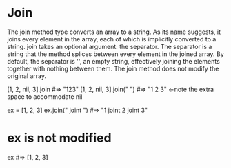 # Join
The join method type converts an array to a string. As its name suggests, it joins every element in the array, each of which is implicitly converted to a string. join takes an optional argument: the separator. The separator is a string that the method splices between every element in the joined array. By default, the separator is '', an empty string, effectively joining the elements together with nothing between them. The join method does not modify the original array.

[1, 2, nil, 3].join #=> "123"
[1, 2, nil, 3].join(" ") #=> "1 2  3" <-note the extra space to accommodate nil

ex = [1, 2, 3]
ex.join(" joint ") #=> "1 joint 2 joint 3"

# ex is not modified
ex #=> [1, 2, 3]